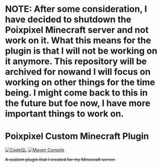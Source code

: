 # **NOTE:** After some consideration, I have decided to shutdown the Poixpixel Minecraft server and not work on it. What this means for the plugin is that I will not be working on it anymore. This repository will be archived for nowand I will focus on working on other things for the time being. I might come back to this in the future but foe now, I have more important things to work on.

# Poixpixel Custom Minecraft Plugin
[![CodeQL](https://github.com/ahmadk953/Poixpixel-Custom/actions/workflows/codeql.yml/badge.svg?branch=master)](https://github.com/ahmadk953/Poixpixel-Custom/actions/workflows/codeql.yml)
[![Maven Compile](https://github.com/ahmadk953/Poixpixel-Custom/actions/workflows/maven.yml/badge.svg)](https://github.com/ahmadk953/Poixpixel-Custom/actions/workflows/maven.yml)
<br>

~~A custom plugin that I created for my Minecraft server.~~
